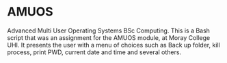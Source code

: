 # AMUOS
Advanced Multi User Operating Systems BSc Computing.
This is a Bash script that was an assignment for the AMUOS module, at Moray College UHI. It presents the user with a menu of choices such as Back up folder, kill process, print PWD, current date and time and several others.
